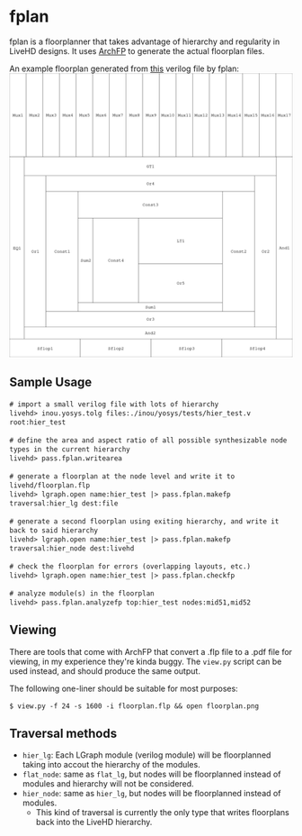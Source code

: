 # fplan

fplan is a floorplanner that takes advantage of hierarchy and regularity in LiveHD designs.  It uses [ArchFP](http://lava.cs.virginia.edu/archfp/) to generate the actual floorplan files.

An example floorplan generated from [this](../../inou/yosys/tests/long_gcd.v) verilog file by fplan:
![sample](sample.png)

## Sample Usage
```
# import a small verilog file with lots of hierarchy
livehd> inou.yosys.tolg files:./inou/yosys/tests/hier_test.v root:hier_test

# define the area and aspect ratio of all possible synthesizable node types in the current hierarchy
livehd> pass.fplan.writearea

# generate a floorplan at the node level and write it to livehd/floorplan.flp
livehd> lgraph.open name:hier_test |> pass.fplan.makefp traversal:hier_lg dest:file

# generate a second floorplan using exiting hierarchy, and write it back to said hierarchy
livehd> lgraph.open name:hier_test |> pass.fplan.makefp traversal:hier_node dest:livehd

# check the floorplan for errors (overlapping layouts, etc.)
livehd> lgraph.open name:hier_test |> pass.fplan.checkfp

# analyze module(s) in the floorplan
livehd> pass.fplan.analyzefp top:hier_test nodes:mid51,mid52
```

## Viewing
There are tools that come with ArchFP that convert a .flp file to a .pdf file for viewing, in my experience they're kinda buggy.  The `view.py` script can be used instead, and should produce the same output.
  
The following one-liner should be suitable for most purposes:
```
$ view.py -f 24 -s 1600 -i floorplan.flp && open floorplan.png
```

## Traversal methods
 - `hier_lg`: Each LGraph module (verilog module) will be floorplanned taking into accout the hierarchy of the modules.
 - `flat_node`: same as `flat_lg`, but nodes will be floorplanned instead of modules and hierarchy will not be considered.
 - `hier_node`: same as `hier_lg`, but nodes will be floorplanned instead of modules.
    - This kind of traversal is currently the only type that writes floorplans back into the LiveHD hierarchy.
